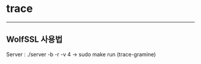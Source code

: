 # trace

------------------------------------------------------


WolfSSL 사용법
---

Server : ./server -b -r -v 4    ->    sudo make run (trace-gramine)
